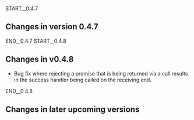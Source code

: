 START__0.4.7
## Changes in version 0.4.7

END__0.4.7
START__0.4.8
## Changes in v0.4.8
* Bug fix where rejecting a promise that is being returned via a call results in the success handler being called on the receiving end.

END__0.4.8

## Changes in later upcoming versions
